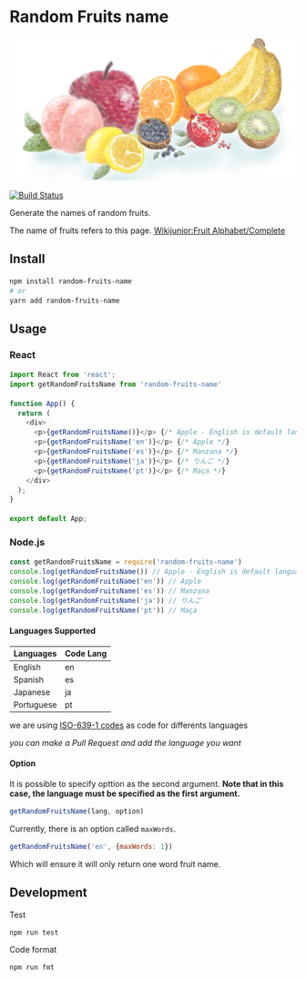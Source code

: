 # Random Fruits name

![Random Fruits name logo](./logo/project-logo.png)

[![Build Status](https://travis-ci.org/shinshin86/random-fruits-name.js.svg?branch=master)](https://travis-ci.org/shinshin86/random-fruits-name.js)

Generate the names of random fruits.

The name of fruits refers to this page.
[Wikijunior:Fruit Alphabet/Complete](https://en.wikibooks.org/wiki/Wikijunior:Fruit_Alphabet/Complete)

## Install

```bash
npm install random-fruits-name
# or
yarn add random-fruits-name
```

## Usage

### React

```javascript
import React from 'react';
import getRandomFruitsName from 'random-fruits-name'

function App() {
  return (
    <div>
      <p>{getRandomFruitsName()}</p> {/* Apple - English is default language */}
      <p>{getRandomFruitsName('en')}</p> {/* Apple */}
      <p>{getRandomFruitsName('es')}</p> {/* Manzana */}
      <p>{getRandomFruitsName('ja')}</p> {/* りんご */}
      <p>{getRandomFruitsName('pt')}</p> {/* Maça */}
    </div>
  );
}

export default App;
```

### Node.js

```javascript
const getRandomFruitsName = require('random-fruits-name')
console.log(getRandomFruitsName()) // Apple - English is default language
console.log(getRandomFruitsName('en')) // Apple
console.log(getRandomFruitsName('es')) // Manzana
console.log(getRandomFruitsName('ja')) // りんご
console.log(getRandomFruitsName('pt')) // Maça
```

#### Languages Supported

| Languages  | Code Lang |
| ---------- | --------- |
| English    | en        |
| Spanish    | es        |
| Japanese   | ja        |
| Portuguese | pt        |

we are using [ISO-639-1 codes](https://en.wikipedia.org/wiki/List_of_ISO_639-1_codes) as code for differents languages

_you can make a Pull Request and add the language you want_



#### Option

It is possible to specify opttion as the second argument.
**Note that in this case, the language must be specified as the first argument.**

```javascript
getRandomFruitsName(lang, option)
```



Currently, there is an option called `maxWords`.

```javascript
getRandomFruitsName('en', {maxWords: 1})
```

Which will ensure it will only return one word fruit name.



## Development

Test

```bash
npm run test
```

Code format

```bash
npm run fmt
```
